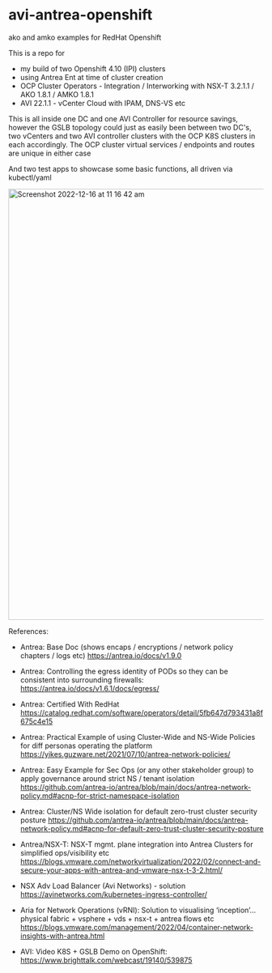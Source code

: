 # avi-antrea-openshift
ako and amko examples for RedHat Openshift

This is a repo for 
- my build of two Openshift 4.10 (IPI) clusters
- using Antrea Ent at time of cluster creation
- OCP Cluster Operators - Integration / Interworking with NSX-T 3.2.1.1 / AKO 1.8.1 / AMKO 1.8.1
- AVI 22.1.1 - vCenter Cloud with IPAM, DNS-VS etc

This is all inside one DC and one AVI Controller for resource savings, however the GSLB topology could just as easily been between two DC's, two vCenters and two AVI controller clusters with the OCP K8S clusters in each accordingly. The OCP cluster virtual services / endpoints and routes are unique in either case

And two test apps to showcase some basic functions, all driven via kubectl/yaml


<img width="852" alt="Screenshot 2022-12-16 at 11 16 42 am" src="https://user-images.githubusercontent.com/67136481/207993547-fb147d51-618f-42f7-9bdb-40578ef8a6fa.png">


References:

 
- Antrea:  Base Doc (shows encaps / encryptions / network policy chapters / logs etc)
https://antrea.io/docs/v1.9.0
 
- Antrea: Controlling the egress identity of PODs so they can be consistent into surrounding firewalls:
https://antrea.io/docs/v1.6.1/docs/egress/
 
- Antrea: Certified With RedHat
https://catalog.redhat.com/software/operators/detail/5fb647d793431a8f675c4e15
 
- Antrea:  Practical Example of using Cluster-Wide and NS-Wide Policies for diff personas operating the platform 
https://yikes.guzware.net/2021/07/10/antrea-network-policies/
 
- Antrea:  Easy Example for Sec Ops (or any other stakeholder group)  to apply governance around strict NS / tenant isolation
https://github.com/antrea-io/antrea/blob/main/docs/antrea-network-policy.md#acnp-for-strict-namespace-isolation
 
- Antrea:  Cluster/NS Wide isolation for default zero-trust cluster security posture
https://github.com/antrea-io/antrea/blob/main/docs/antrea-network-policy.md#acnp-for-default-zero-trust-cluster-security-posture
 
- Antrea/NSX-T:  NSX-T mgmt. plane integration into Antrea Clusters for simplified ops/visibility etc
https://blogs.vmware.com/networkvirtualization/2022/02/connect-and-secure-your-apps-with-antrea-and-vmware-nsx-t-3-2.html/
  
- NSX Adv Load Balancer (Avi Networks) - solution
https://avinetworks.com/kubernetes-ingress-controller/
 
- Aria for Network Operations (vRNI): Solution to visualising ‘inception’… physical fabric + vsphere + vds + nsx-t + antrea flows etc
https://blogs.vmware.com/management/2022/04/container-network-insights-with-antrea.html
 
- AVI: Video K8S + GSLB Demo on OpenShift:
https://www.brighttalk.com/webcast/19140/539875
